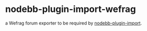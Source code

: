 nodebb-plugin-import-wefrag
========================

a Wefrag forum exporter to be required by [nodebb-plugin-import](https://github.com/akhoury/nodebb-plugin-import).
